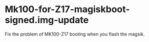# Mk100-for-Z17-magiskboot-signed.img-update
Fix the problem of MK100-Z17 booting when you flash the magsik.
